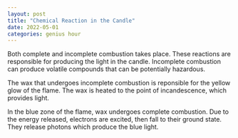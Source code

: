 ```yaml
---
layout: post
title: "Chemical Reaction in the Candle"
date: 2022-05-01
categories: genius hour
---
```


Both complete and incomplete combustion takes place. These reactions are responsible for producing the light in the
candle. Incomplete combustion can produce volatile compounds that can be potentially hazardous.

The wax that undergoes incomplete combustion is reponsible for the yellow glow of the flame. The wax is heated to the
point of incandescence, which provides light.

In the blue zone of the flame, wax undergoes complete combustion. Due to the energy released, electrons are excited,
then fall to their ground state. They release photons which produce the blue light.
